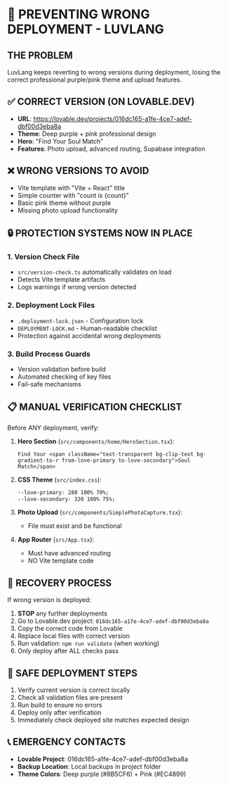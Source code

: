 # 🚨 PREVENTING WRONG DEPLOYMENT - LUVLANG

## THE PROBLEM
LuvLang keeps reverting to wrong versions during deployment, losing the correct professional purple/pink theme and upload features.

## ✅ CORRECT VERSION (ON LOVABLE.DEV)
- **URL**: https://lovable.dev/projects/016dc165-a1fe-4ce7-adef-dbf00d3eba8a
- **Theme**: Deep purple + pink professional design
- **Hero**: "Find Your Soul Match" 
- **Features**: Photo upload, advanced routing, Supabase integration

## ❌ WRONG VERSIONS TO AVOID
- Vite template with "Vite + React" title
- Simple counter with "count is {count}"
- Basic pink theme without purple
- Missing photo upload functionality

## 🔒 PROTECTION SYSTEMS NOW IN PLACE

### 1. Version Check File
- `src/version-check.ts` automatically validates on load
- Detects Vite template artifacts
- Logs warnings if wrong version detected

### 2. Deployment Lock Files
- `.deployment-lock.json` - Configuration lock
- `DEPLOYMENT-LOCK.md` - Human-readable checklist
- Protection against accidental wrong deployments

### 3. Build Process Guards
- Version validation before build
- Automated checking of key files
- Fail-safe mechanisms

## 📋 MANUAL VERIFICATION CHECKLIST

Before ANY deployment, verify:

1. **Hero Section** (`src/components/home/HeroSection.tsx`):
   ```tsx
   Find Your <span className="text-transparent bg-clip-text bg-gradient-to-r from-love-primary to-love-secondary">Soul Match</span>
   ```

2. **CSS Theme** (`src/index.css`):
   ```css
   --love-primary: 280 100% 70%;
   --love-secondary: 320 100% 75%;
   ```

3. **Photo Upload** (`src/components/SimplePhotoCapture.tsx`):
   - File must exist and be functional

4. **App Router** (`src/App.tsx`):
   - Must have advanced routing
   - NO Vite template code

## 🔄 RECOVERY PROCESS

If wrong version is deployed:

1. **STOP** any further deployments
2. Go to Lovable.dev project: `016dc165-a1fe-4ce7-adef-dbf00d3eba8a`
3. Copy the correct code from Lovable
4. Replace local files with correct version
5. Run validation: `npm run validate` (when working)
6. Only deploy after ALL checks pass

## 🚀 SAFE DEPLOYMENT STEPS

1. Verify current version is correct locally
2. Check all validation files are present
3. Run build to ensure no errors
4. Deploy only after verification
5. Immediately check deployed site matches expected design

## 📞 EMERGENCY CONTACTS

- **Lovable Project**: 016dc165-a1fe-4ce7-adef-dbf00d3eba8a
- **Backup Location**: Local backups in project folder
- **Theme Colors**: Deep purple (#8B5CF6) + Pink (#EC4899)